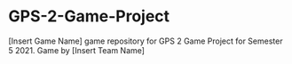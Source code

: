 # GPS-2-Game-Project
[Insert Game Name] game repository for GPS 2 Game Project for Semester 5 2021. Game by [Insert Team Name]

